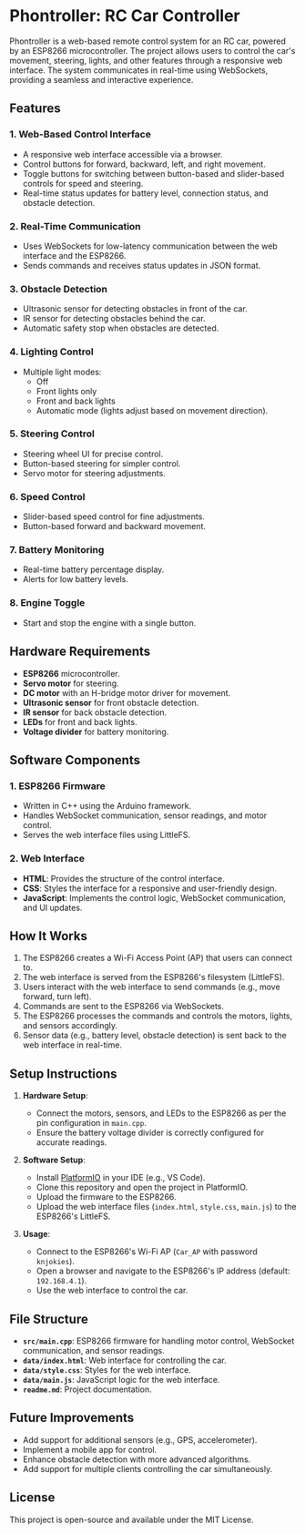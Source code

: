 # Phontroller: RC Car Controller

Phontroller is a web-based remote control system for an RC car, powered by an ESP8266 microcontroller. The project allows users to control the car's movement, steering, lights, and other features through a responsive web interface. The system communicates in real-time using WebSockets, providing a seamless and interactive experience.

## Features

### 1. **Web-Based Control Interface**
- A responsive web interface accessible via a browser.
- Control buttons for forward, backward, left, and right movement.
- Toggle buttons for switching between button-based and slider-based controls for speed and steering.
- Real-time status updates for battery level, connection status, and obstacle detection.

### 2. **Real-Time Communication**
- Uses WebSockets for low-latency communication between the web interface and the ESP8266.
- Sends commands and receives status updates in JSON format.

### 3. **Obstacle Detection**
- Ultrasonic sensor for detecting obstacles in front of the car.
- IR sensor for detecting obstacles behind the car.
- Automatic safety stop when obstacles are detected.

### 4. **Lighting Control**
- Multiple light modes:
  - Off
  - Front lights only
  - Front and back lights
  - Automatic mode (lights adjust based on movement direction).

### 5. **Steering Control**
- Steering wheel UI for precise control.
- Button-based steering for simpler control.
- Servo motor for steering adjustments.

### 6. **Speed Control**
- Slider-based speed control for fine adjustments.
- Button-based forward and backward movement.

### 7. **Battery Monitoring**
- Real-time battery percentage display.
- Alerts for low battery levels.

### 8. **Engine Toggle**
- Start and stop the engine with a single button.

## Hardware Requirements
- **ESP8266** microcontroller.
- **Servo motor** for steering.
- **DC motor** with an H-bridge motor driver for movement.
- **Ultrasonic sensor** for front obstacle detection.
- **IR sensor** for back obstacle detection.
- **LEDs** for front and back lights.
- **Voltage divider** for battery monitoring.

## Software Components
### 1. **ESP8266 Firmware**
- Written in C++ using the Arduino framework.
- Handles WebSocket communication, sensor readings, and motor control.
- Serves the web interface files using LittleFS.

### 2. **Web Interface**
- **HTML**: Provides the structure of the control interface.
- **CSS**: Styles the interface for a responsive and user-friendly design.
- **JavaScript**: Implements the control logic, WebSocket communication, and UI updates.

## How It Works
1. The ESP8266 creates a Wi-Fi Access Point (AP) that users can connect to.
2. The web interface is served from the ESP8266's filesystem (LittleFS).
3. Users interact with the web interface to send commands (e.g., move forward, turn left).
4. Commands are sent to the ESP8266 via WebSockets.
5. The ESP8266 processes the commands and controls the motors, lights, and sensors accordingly.
6. Sensor data (e.g., battery level, obstacle detection) is sent back to the web interface in real-time.

## Setup Instructions
1. **Hardware Setup**:
   - Connect the motors, sensors, and LEDs to the ESP8266 as per the pin configuration in `main.cpp`.
   - Ensure the battery voltage divider is correctly configured for accurate readings.

2. **Software Setup**:
   - Install [PlatformIO](https://platformio.org/) in your IDE (e.g., VS Code).
   - Clone this repository and open the project in PlatformIO.
   - Upload the firmware to the ESP8266.
   - Upload the web interface files (`index.html`, `style.css`, `main.js`) to the ESP8266's LittleFS.

3. **Usage**:
   - Connect to the ESP8266's Wi-Fi AP (`Car_AP` with password `knjokies`).
   - Open a browser and navigate to the ESP8266's IP address (default: `192.168.4.1`).
   - Use the web interface to control the car.

## File Structure
- **`src/main.cpp`**: ESP8266 firmware for handling motor control, WebSocket communication, and sensor readings.
- **`data/index.html`**: Web interface for controlling the car.
- **`data/style.css`**: Styles for the web interface.
- **`data/main.js`**: JavaScript logic for the web interface.
- **`readme.md`**: Project documentation.

## Future Improvements
- Add support for additional sensors (e.g., GPS, accelerometer).
- Implement a mobile app for control.
- Enhance obstacle detection with more advanced algorithms.
- Add support for multiple clients controlling the car simultaneously.

## License
This project is open-source and available under the MIT License.